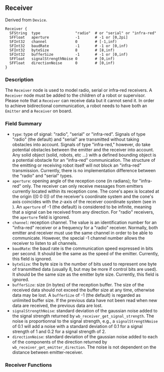 ## Receiver

Derived from `Device`.


```
Receiver {
  SFString  type                "radio"  # or "serial" or "infra-red"
  SFFloat   aperture            -1       # -1 or [0,2pi]
  SFInt32   channel             0        # [-1,inf)
  SFInt32   baudRate            -1       # -1 or [0,inf)
  SFInt32   byteSize            8        # [8,inf)
  SFInt32   bufferSize          -1       # -1 or [0,inf)
  SFFloat   signalStrengthNoise 0        # [0,inf)
  SFFloat   directionNoise      0        # [0,inf)
}
```

### Description

The `Receiver` node is used to model radio, serial or infra-red receivers. A
`Receiver` node must be added to the children of a robot or supervisor. Please
note that a `Receiver` can receive data but it cannot send it. In order to
achieve bidirectional communication, a robot needs to have both an `Emitter` and
a `Receiver` on board.

### Field Summary

- `type`: type of signal: "radio", "serial" or "infra-red". Signals of type "radio" (the default) and "serial" are transmitted without taking obstacles into account. Signals of type "infra-red," however, do take potential obstacles between the emitter and the receiver into account. Any solid object (solid, robots, etc ...) with a defined bounding object is a potential obstacle for an "infra-red" communication. The structure of the emitting or receiving robot itself will not block an "infra-red" transmission. Currently, there is no implementation difference between the "radio" and "serial" types.
- `aperture`: opening angle of the reception cone (in radians); for "infra-red" only. The receiver can only receive messages from emitters currently located within its reception cone. The cone's apex is located at the origin ([0 0 0]) of the receiver's coordinate system and the cone's axis coincides with the *z*-axis of the receiver coordinate system (see in ). An `aperture` of -1 (the default) is considered to be infinite, meaning that a signal can be received from any direction. For "radio" receivers, the `aperture` field is ignored.
- `channel`: reception channel. The value is an identification number for an "infra-red" receiver or a frequency for a "radio" receiver. Normally, both emitter and receiver must use the same channel in order to be able to communicate. However, the special -1 channel number allows the receiver to listen to all channels.
- `baudRate`: the baud rate is the communication speed expressed in bits per second. It should be the same as the speed of the emitter. Currently, this field is ignored.
- `byteSize`: the byte size is the number of bits used to represent one byte of transmitted data (usually 8, but may be more if control bits are used). It should be the same size as the emitter byte size. Currently, this field is ignored.
- `bufferSize`: size (in bytes) of the reception buffer. The size of the received data should not exceed the buffer size at any time, otherwise data may be lost. A `bufferSize` of -1 (the default) is regarded as unlimited buffer size. If the previous data have not been read when new data are received, the previous data are lost.
- `signalStrengthNoise`: standard deviation of the gaussian noise added to the signal strength returned by `wb_receiver_get_signal_strength`. The noise is proportionnal to the signal strength, e.g., a `signalStrengthNoise` of 0.1 will add a noise with a standard deviation of 0.1 for a signal strength of 1 and 0.2 for a signal strength of 2.
- `directionNoise`: standard deviation of the gaussian noise added to each of the components of the direction returned by `wb_receiver_get_emitter_direction`. The noise is not dependent on the distance between emitter-receiver.

### Receiver Functions


